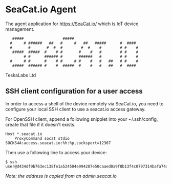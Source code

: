 # SeaCat.io Agent

The agent application for https://SeaCat.io/ which is IoT device management.

```
   #####                 #####
  #     # ######   ##   #     #   ##   #####      #  ####
  #       #       #  #  #        #  #    #        # #    #
   #####  #####  #    # #       #    #   #        # #    #
        # #      ###### #       ######   #        # #    #
  #     # #      #    # #     # #    #   #   ##   # #    #
   #####  ###### #    #  #####  #    #   #   ##   #  ####
```


TeskaLabs Ltd


## SSH client configuration for a user access

In order to access a shell of the device remotely via SeaCat.io, you need to configure your local SSH client to use a seacat.io access gateway.

For OpenSSH client, append a following snipplet into your ~/.ssh/config, create that file if it doesn't exists.

	Host *.seacat.io
		ProxyCommand socat stdio SOCKS4A:access.seacat.io:%h:%p,socksport=12367

Then use a following line to access your device:

	$ ssh user@d434df9b763ec138fe1a524504e994287e50caaed0a9f8b13f4c0797314bafa74ad939.seacat.io

_Note: the address is copied from an admin.seacat.io_
